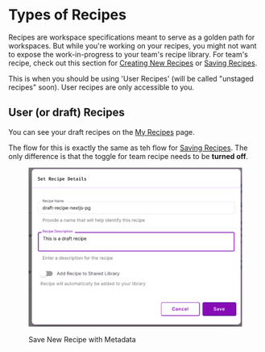 # Types of Recipes

Recipes are workspace specifications meant to serve as a golden path for workspaces. But while you're working on your recipes, you might not want to expose the work-in-progress to your team's recipe library.
For team's recipe, check out this section for [Creating New Recipes](new-recipe.md) or [Saving Recipes](saving-recipes.md).

This is when you should be using 'User Recipes' (will be called "unstaged recipes" soon). User recipes are only accessible to you.

## User (or draft) Recipes

You can see your draft recipes on the [My Recipes](https://www.devzero.io/dashboard/recipes#user) page.

The flow for this is exactly the same as teh flow for [Saving Recipes](saving-recipes.md). The only difference is that the toggle for team recipe needs to be **turned off**.
<figure><img src="../.gitbook/assets/draft-recipe-with-metadata.png" alt=""><figcaption><p>Save New Recipe with Metadata</p></figcaption></figure>
